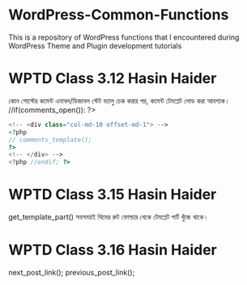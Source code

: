 # WordPress-Common-Functions
This is a repository of WordPress functions that I encountered during WordPress Theme and Plugin development tutorials

# WPTD Class 3.12 Hasin Haider
কোন পোস্টের কমেন্ট এনাবল/ডিজাবল স্টেট ভ্যালু চেক করার পর, কমেন্ট টেমপ্লেট লোড করা আবশ্যক।
//if(comments_open()): ?>
```php
<!-- <div class="col-md-10 offset-md-1"> -->
<?php
// comments_template();
?>
<!-- </div> -->
<?php //endif; ?>
```

# WPTD Class 3.15 Hasin Haider
get_template_part()
সবসময়ই থিমের রুট ফোল্ডার থেকে টেমপ্লেট পার্ট খুঁজে থাকে।

# WPTD Class 3.16 Hasin Haider
next_post_link();
previous_post_link();
